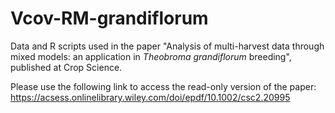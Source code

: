 # Vcov-RM-grandiflorum
Data and R scripts used in the paper "Analysis of multi-harvest data through mixed models: an application in <i>Theobroma grandiflorum</i> breeding", published at Crop Science.

Please use the following link to access the read-only version of the paper: https://acsess.onlinelibrary.wiley.com/doi/epdf/10.1002/csc2.20995
